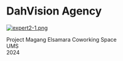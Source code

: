 # DahVision Agency
[![expert2-1.png](https://i.postimg.cc/1XSmrHyh/dahvision.png)](https://postimg.cc/r0h285dQ)

Project Magang Elsamara Coworking Space <br>
UMS <br>
2024
